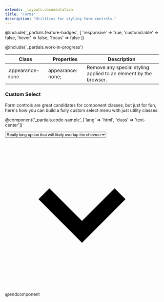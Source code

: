 ```yaml
---
extends: _layouts.documentation
title: "Forms"
description: "Utilities for styling form controls."
---
```


@include('_partials.feature-badges', [
    'responsive' => true,
    'customizable' => false,
    'hover' => false,
    'focus' => false
])

@include('_partials.work-in-progress')

<div class="border-t border-grey-lighter">
    <table class="w-full text-left" style="border-collapse: collapse;">
        <colgroup>
            <col class="w-1/5">
            <col class="w-1/3">
            <col>
        </colgroup>
        <thead>
          <tr>
              <th class="text-sm font-semibold text-grey-darker p-2 bg-grey-lightest">Class</th>
              <th class="text-sm font-semibold text-grey-darker p-2 bg-grey-lightest">Properties</th>
              <th class="text-sm font-semibold text-grey-darker p-2 bg-grey-lightest">Description</th>
          </tr>
        </thead>
        <tbody class="align-baseline">
            <tr>
                <td class="p-2 border-t border-smoke font-mono text-xs text-purple-dark">.appearance-none</td>
                <td class="p-2 border-t border-smoke font-mono text-xs text-blue-dark">appearance: none;</td>
                <td class="p-2 border-t border-smoke text-sm text-grey-darker">Remove any special styling applied to an element by the browser.</td>
            </tr>
        </tbody>
    </table>
</div>

### Custom Select

Form controls are great candidates for component classes, but just for fun, here's how you can build a fully custom select menu with just utility classes:

@component('_partials.code-sample', ['lang' => 'html', 'class' => 'text-center'])
<div class="inline-block relative w-64">
    <select class="block appearance-none w-full bg-white border border-grey-light hover:border-grey px-4 py-2 pr-8 rounded shadow">
        <option>Really long option that will likely overlap the chevron</option>
        <option>Option 2</option>
        <option>Option 3</option>
    </select>
    <div class="pointer-events-none absolute pin-y pin-r flex items-center px-2 text-slate">
        <svg class="h-4 w-4" xmlns="http://www.w3.org/2000/svg" viewBox="0 0 20 20"><path d="M9.293 12.95l.707.707L15.657 8l-1.414-1.414L10 10.828 5.757 6.586 4.343 8z"/></svg>
    </div>
</div>
@endcomponent
